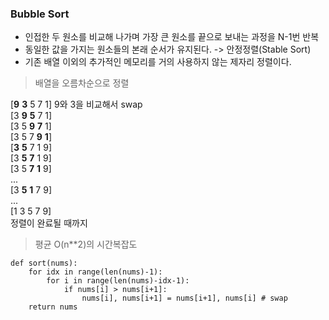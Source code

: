 ### Bubble Sort

- 인접한 두 원소를 비교해 나가며 가장 큰 원소를 끝으로 보내는 과정을 N-1번 반복
- 동일한 값을 가지는 원소들의 본래 순서가 유지된다. -> 안정정렬(Stable Sort)
- 기존 배열 이외의 추가적인 메모리를 거의 사용하지 않는 제자리 정렬이다.

> 배열을 오름차순으로 정렬

[**9** **3** 5 7 1] 9와 3을 비교해서 swap  
[3 **9** **5** 7 1]  
[3 5 **9** **7** 1]  
[3 5 7 **9** **1**]  
[**3** **5** 7 1 9]  
[3 **5** **7** 1 9]  
[3 5 **7** **1** 9]  
...  
[3 **5** **1** 7 9]  
...  
[1 3 5 7 9]  
정렬이 완료될 때까지  

> 평균 O(n\*\*2)의 시간복잡도

```
def sort(nums):
    for idx in range(len(nums)-1):
        for i in range(len(nums)-idx-1):
            if nums[i] > nums[i+1]:
                nums[i], nums[i+1] = nums[i+1], nums[i] # swap
    return nums
```
